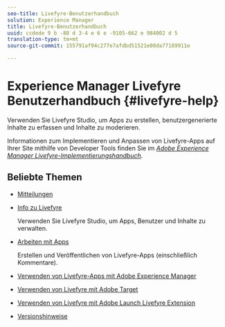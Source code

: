 ```yaml
---
seo-title: Livefyre-Benutzerhandbuch
solution: Experience Manager
title: Livefyre-Benutzerhandbuch
uuid: ccdede 9 b -88 d 3-4 e 6 e -9105-662 e 984002 d 5
translation-type: tm+mt
source-git-commit: 155791af94c277e7afdbd51521e00da77169911e

---
```



# Experience Manager Livefyre Benutzerhandbuch {#livefyre-help}

Verwenden Sie Livefyre Studio, um Apps zu erstellen, benutzergenerierte Inhalte zu erfassen und Inhalte zu moderieren.

Informationen zum Implementieren und Anpassen von Livefyre-Apps auf Ihrer Site mithilfe von Developer Tools finden Sie im [*Adobe Experience Manager Livefyre-Implementierungshandbuch*](/help/implementation/home.md).

## Beliebte Themen

* [Mitteilungen](c-anouncements.md#c_anouncements)

* [Info zu Livefyre](c-product.md#c_product)

   Verwenden Sie Livefyre Studio, um Apps, Benutzer und Inhalte zu verwalten.

* [Arbeiten mit Apps](c-about-apps/c-about-apps.md#c_about_apps)

   Erstellen und Veröffentlichen von Livefyre-Apps (einschließlich Kommentare).

* [Verwenden von Livefyre-Apps mit Adobe Experience Manager](https://helpx.adobe.com/experience-manager/6-4/sites/administering/using/livefyre.html)


* [Verwenden von Livefyre mit Adobe Target](/help/using/c-library/livefyre-target.md)

* [Verwenden von Livefyre mit Adobe Launch Livefyre Extension](https://docs.adobelaunch.com/extension-reference/web/adobe-livefyre-extension)

* [Versionshinweise](c-rn/c-rn.md#c_rn)

